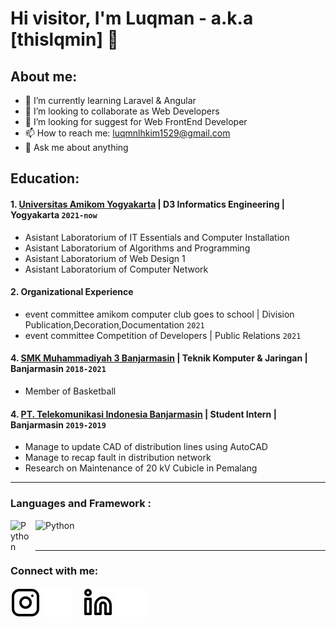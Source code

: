 # Hi visitor, I'm Luqman - a.k.a [thislqmin] 👋
## About me:
- 🌱 I’m currently learning Laravel & Angular
- 👯 I’m looking to collaborate as Web Developers
- 🤔 I’m looking for suggest for Web FrontEnd Developer
- 📫 How to reach me: luqmnlhkim1529@gmail.com
- 💬 Ask me about anything

## Education:

#### 1. [Universitas Amikom Yogyakarta](https://home.amikom.ac.id) | D3 Informatics Engineering | Yogyakarta `2021-now`
   - Asistant Laboratorium of IT Essentials and Computer Installation
   - Asistant Laboratorium of Algorithms and Programming
   - Asistant Laboratorium of Web Design 1
   - Asistant Laboratorium of Computer Network 

 #### 2. Organizational Experience
   - event committee amikom computer club goes to school | Division Publication,Decoration,Documentation `2021`
   - event committee Competition of Developers | Public Relations `2021`
 
 #### 4. [SMK Muhammadiyah 3 Banjarmasin](https://smkm3bjm.sch.id/) | Teknik Komputer & Jaringan | Banjarmasin `2018-2021`
   - Member of Basketball

#### 4. [PT. Telekomunikasi Indonesia Banjarmasin](https://portal.pln.co.id) | Student Intern | Banjarmasin `2019-2019`
   - Manage to update CAD of distribution lines using AutoCAD
   - Manage to recap fault in distribution network
   - Research on Maintenance of 20 kV Cubicle in Pemalang
---

### Languages and Framework :

[<img align="left" alt="Python" width="30px" src="https://upload.wikimedia.org/wikipedia/commons/thumb/c/c3/Python-logo-notext.svg/110px-Python-logo-notext.svg.png?20100317150552" style="padding-right:10px;" />][webdev]
[<img align="left" alt="Python" width="80px" src="https://www.freepnglogos.com/uploads/html5-logo-png/html5-logo-devextreme-multi-purpose-controls-html-javascript-3.png" style="padding-right:10px;" />][webdev]

<br />
<br />

---
### Connect with me:

[![website](./img/instagram-light.svg)](https://www.instagram.com/thislqmin/#gh-light-mode-only)
[![website](./img/instagram-dark.svg)](https://www.instagram.com/thislqmin/#gh-dark-mode-only)
&nbsp;&nbsp;
[![website](./img/linkedin-light.svg)](linkedin.com/in/luqmanul-hakim#gh-light-mode-only)
[![website](./img/linkedin-dark.svg)](linkedin.com/in/luqmanul-hakim#gh-dark-mode-only)





[webdev]: [https://github.com/thislqmin]
